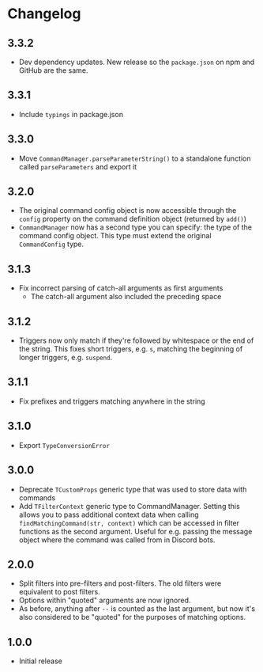 # Changelog

## 3.3.2
* Dev dependency updates. New release so the `package.json` on npm and GitHub are the same.

## 3.3.1
* Include `typings` in package.json

## 3.3.0
* Move `CommandManager.parseParameterString()` to a standalone function called `parseParameters` and export it

## 3.2.0
* The original command config object is now accessible through the `config` property on the command definition object (returned by `add()`)
* `CommandManager` now has a second type you can specify: the type of the command config object. This type must extend the original `CommandConfig` type.

## 3.1.3
* Fix incorrect parsing of catch-all arguments as first arguments
  * The catch-all argument also included the preceding space

## 3.1.2
* Triggers now only match if they're followed by whitespace or the end of the string.
This fixes short triggers, e.g. `s`, matching the beginning of longer triggers, e.g. `suspend`.

## 3.1.1
* Fix prefixes and triggers matching anywhere in the string

## 3.1.0
* Export `TypeConversionError`

## 3.0.0
* Deprecate `TCustomProps` generic type that was used to store data with commands
* Add `TFilterContext` generic type to CommandManager. Setting this allows you to pass additional context data when
calling `findMatchingCommand(str, context)` which can be accessed in filter functions as the second argument.
Useful for e.g. passing the message object where the command was called from in Discord bots.

## 2.0.0
* Split filters into pre-filters and post-filters. The old filters were equivalent to post filters.
* Options within "quoted" arguments are now ignored.
* As before, anything after ` -- ` is counted as the last argument,
but now it's also considered to be "quoted" for the purposes of matching options.

## 1.0.0
* Initial release
